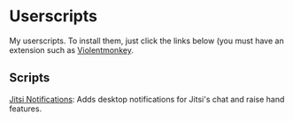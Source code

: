 Userscripts
===========

My userscripts. To install them, just click the links below (you must have an
extension such as [Violentmonkey](https://violentmonkey.github.io/).

Scripts
-------
[Jitsi Notifications](https://raw.githubusercontent.com/tarcisioe/userscripts/main/scripts/jitsi_notifications.user.js): Adds desktop notifications for Jitsi's chat and raise hand features.
